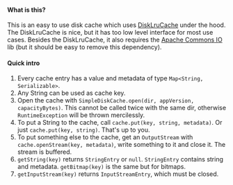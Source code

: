 #### What is this?

This is an easy to use disk cache which uses [DiskLruCache](https://github.com/JakeWharton/DiskLruCache) under the hood. The DiskLruCache is nice, but it has too low level interface for most use cases. Besides the DiskLruCache, it also requires the [Apache Commons IO](http://commons.apache.org/proper/commons-io) lib (but it should be easy to remove this dependency).

#### Quick intro

1. Every cache entry has a value and metadata of type `Map<String, Serializable>`.
1. Any String can be used as cache key.
1. Open the cache with `SimpleDiskCache.open(dir, appVersion, capacityBytes)`. This cannot be called twice with the same dir, otherwise `RuntimeException` will be thrown mercilessly.
1. To put a String to the cache, call `cache.put(key, string, metadata)`. Or just `cache.put(key, string)`. That's up to you.
1. To put something else to the cache, get an `OutputStream` with `cache.openStream(key, metadata)`, write something to it and close it. The stream is buffered.
1. `getString(key)` returns `StringEntry` or `null`. `StringEntry` contains string and metadata. `getBitmap(key)` is the same but for bitmaps.
1. `getInputStream(key)` returns `InputStreamEntry`, which must be closed.
